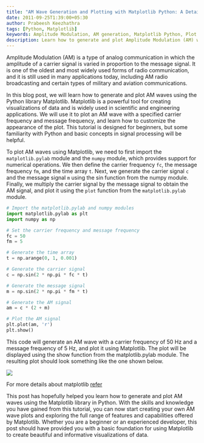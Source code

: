 ```yaml
---
title: "AM Wave Generation and Plotting with Matplotlib Python: A Detailed Guide"
date: 2011-09-25T1:39:00+05:30
author: Prabeesh Keezhathra
tags: [Python, Matplotlib]
keywords: Amplitude Modulation, AM generation, Matplotlib Python, Plot AM waves, Linux, Matlab equivalent, Data visualization, Signal processing, Python library, Analog communication, Carrier signal, Message signal, Radio communication, AM radio broadcasting, Military communication, Aviation communication, Matlab in Linux, Matplotlib examples, AM generation Matplotlib, How to Matplotlib AM generation, AM Matplotlib examples, Matlab Linux AM generation, Matlab equivalent in Linux, Amplitude Modulation in Linux, Data visualization with Matplotlib, Signal processing with Matplotlib, Python library for AM generation, Analog communication with Matplotlib, Carrier signal with Matplotlib, Message signal with Matplotlib, Radio communication with Matplotlib, AM radio broadcasting with Matplotlib
description: Learn how to generate and plot Amplitude Modulation (AM) waves using the powerful Matplotlib Python library. This tutorial shows you how to use Matplotlib to create AM waves with a specified carrier frequency and message frequency, and how to customize the appearance of the plot. Whether you're a beginner or an experienced developer, this guide will help you get started with AM generation using Matplotlib in Linux. Explore a range of examples and discover the full potential of Matplotlib for data visualization and signal processing in Linux.
---
```

Amplitude Modulation (AM) is a type of analog communication in which the amplitude of a carrier signal is varied in proportion to the message signal. It is one of the oldest and most widely used forms of radio communication, and it is still used in many applications today, including AM radio broadcasting and certain types of military and aviation communications.

In this blog post, we will learn how to generate and plot AM waves using the Python library Matplotlib. Matplotlib is a powerful tool for creating visualizations of data and is widely used in scientific and engineering applications. We will use it to plot an AM wave with a specified carrier frequency and message frequency, and learn how to customize the appearance of the plot. This tutorial is designed for beginners, but some familiarity with Python and basic concepts in signal processing will be helpful.

To plot AM waves using Matplotlib, we need to first import the `matplotlib.pylab` module and the `numpy` module, which provides support for numerical operations. We then define the carrier frequency `fc`, the message frequency `fm`, and the time array `t`. Next, we generate the carrier signal `c` and the message signal `m` using the sin function from the numpy module. Finally, we multiply the carrier signal by the message signal to obtain the AM signal, and plot it using the `plot` function from the `matplotlib.pylab` module.

```Python
# Import the matplotlib.pylab and numpy modules
import matplotlib.pylab as plt
import numpy as np

# Set the carrier frequency and message frequency
fc = 50
fm = 5

# Generate the time array
t = np.arange(0, 1, 0.001)

# Generate the carrier signal
c = np.sin(2 * np.pi * fc * t)

# Generate the message signal
m = np.sin(2 * np.pi * fm * t)

# Generate the AM signal
am = c * (2 + m)

# Plot the AM signal
plt.plot(am, 'r')
plt.show()
```
This code will generate an AM wave with a carrier frequency of 50 Hz and a message frequency of 5 Hz, and plot it using Matplotlib. The plot will be displayed using the show function from the matplotlib.pylab module. The resulting plot should look something like the one shown below.

![](/images/am.png)

For more details about matplotlib [refer](http://matplotlib.sourceforge.net/users/artists.html)

This post has hopefully helped you learn how to generate and plot AM waves using the Matplotlib library in Python. With the skills and knowledge you have gained from this tutorial, you can now start creating your own AM wave plots and exploring the full range of features and capabilities offered by Matplotlib. Whether you are a beginner or an experienced developer, this post should have provided you with a basic foundation for using Matplotlib to create beautiful and informative visualizations of data.
